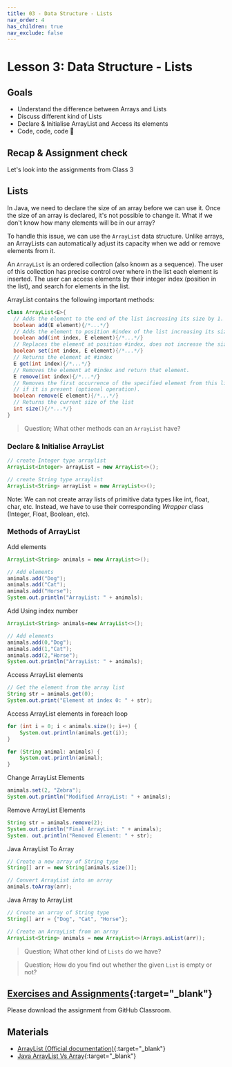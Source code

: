 ```yaml
---
title: 03 - Data Structure - Lists
nav_order: 4
has_children: true
nav_exclude: false
---
```


# Lesson 3: Data Structure - Lists

## Goals

* Understand the difference between Arrays and Lists
* Discuss different kind of Lists
* Declare & Initialise ArrayList and Access its elements
* Code, code, code 🤩

## Recap & Assignment check

Let's look into the assignments from Class 3

## Lists

In Java, we need to declare the size of an array before we can use it. Once the size of an array is
declared, it's not possible to change it.  What if we don't know how many elements will 
be in our array?

To handle this issue, we can use the `ArrayList` data structure. Unlike arrays, an ArrayLists can automatically adjust its capacity when we 
add or remove elements from it.

An `ArrayList` is an ordered collection (also known as a sequence). The user of this collection has precise
control over where in the list each element is inserted. The user can access elements by their 
integer index (position in the list), and search for elements in the list.

ArrayList contains the following important methods:

```java
class ArrayList<E>{
  // Adds the element to the end of the list increasing its size by 1.
  boolean add(E element){/*...*/}
  // Adds the element to position #index of the list increasing its size by 1.
  boolean add(int index, E element){/*...*/}
  // Replaces the element at position #index, does not increase the size.
  boolean set(int index, E element){/*...*/}
  // Returns the element at #index
  E get(int index){/*...*/}
  // Removes the element at #index and return that element.
  E remove(int index){/*...*/}
  // Removes the first occurrence of the specified element from this list, 
  // if it is present (optional operation).
  boolean remove(E element){/*...*/}
  // Returns the current size of the list
  int size(){/*...*/}
}
```

> Question; What other methods can an `ArrayList` have?

### Declare & Initialise ArrayList

```java
// create Integer type arraylist
ArrayList<Integer> arrayList = new ArrayList<>();

// create String type arraylist
ArrayList<String> arrayList = new ArrayList<>();
```

Note: We can not create array lists of primitive data types like int, float, char, etc. Instead, we
have to use their corresponding *Wrapper* class (Integer, Float, Boolean, etc).

### Methods of ArrayList

Add elements

```java
ArrayList<String> animals = new ArrayList<>();

// Add elements
animals.add("Dog");
animals.add("Cat");
animals.add("Horse");
System.out.println("ArrayList: " + animals);
```

Add Using index number

```java
ArrayList<String> animals=new ArrayList<>();

// Add elements
animals.add(0,"Dog");
animals.add(1,"Cat");
animals.add(2,"Horse");
System.out.println("ArrayList: " + animals);
```

Access ArrayList elements

```java
// Get the element from the array list
String str = animals.get(0);
System.out.print("Element at index 0: " + str);
```

Access ArrayList elements in foreach loop

```java
for (int i = 0; i < animals.size(); i++) {
    System.out.println(animals.get(i));
}

for (String animal: animals) {
    System.out.println(animal);
}
```

Change ArrayList Elements

```java
animals.set(2, "Zebra");
System.out.println("Modified ArrayList: " + animals);
```

Remove ArrayList Elements

```java
String str = animals.remove(2);
System.out.println("Final ArrayList: " + animals);
System. out.println("Removed Element: " + str);
```

Java ArrayList To Array
```java
// Create a new array of String type
String[] arr = new String[animals.size()];

// Convert ArrayList into an array
animals.toArray(arr);
```

Java Array to ArrayList

```java
// Create an array of String type
String[] arr = {"Dog", "Cat", "Horse"};

// Create an ArrayList from an array
ArrayList<String> animals = new ArrayList<>(Arrays.asList(arr));
```

> Question; What other kind of `Lists` do we have?

> Question; How do you find out whether the given `List` is empty or not?


## [Exercises and Assignments](https://classroom.github.com/a/nJT37gYK ){:target="_blank"}

Please download the assignment from GitHub Classroom.

## Materials

- [ArrayList (Official documentation)](https://docs.oracle.com/javase/7/docs/api/java/util/ArrayList.html ){:target="_blank"}
- [Java ArrayList Vs Array](https://www.programiz.com/java-programming/arraylist ){:target="_blank"}